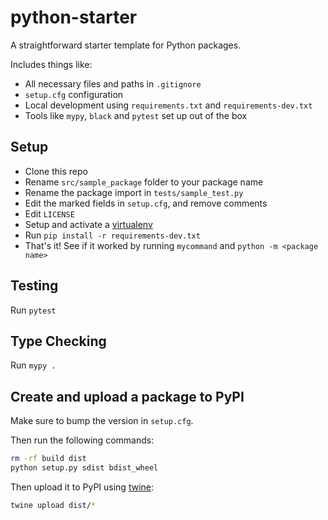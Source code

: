 # python-starter

A straightforward starter template for Python packages.

Includes things like:

- All necessary files and paths in `.gitignore`
- `setup.cfg` configuration
- Local development using `requirements.txt` and `requirements-dev.txt`
- Tools like `mypy`, `black` and `pytest` set up out of the box

## Setup

- Clone this repo
- Rename `src/sample_package` folder to your package name
- Rename the package import in `tests/sample_test.py`
- Edit the marked fields in `setup.cfg`, and remove comments
- Edit `LICENSE`
- Setup and activate a [virtualenv](https://docs.python.org/3/tutorial/venv.html)
- Run `pip install -r requirements-dev.txt`
- That's it! See if it worked by running `mycommand` and `python -m <package name>`

## Testing

Run `pytest`

## Type Checking

Run `mypy .`

## Create and upload a package to PyPI

Make sure to bump the version in `setup.cfg`.

Then run the following commands:

```bash
rm -rf build dist
python setup.py sdist bdist_wheel
```

Then upload it to PyPI using [twine](https://twine.readthedocs.io/en/latest/#installation):

```bash
twine upload dist/*
```
